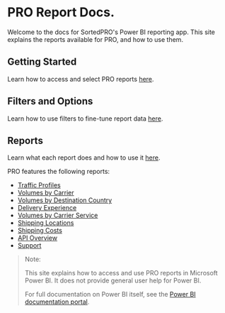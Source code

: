 # PRO Report Docs.
Welcome to the docs for SortedPRO's Power BI reporting app. This site explains the reports available for PRO, and how to use them.

## Getting Started

Learn how to access and select PRO reports [here](reports/getting-started.md).

## Filters and Options

Learn how to use filters to fine-tune report data [here](reports/filters-options.md).

## Reports

Learn what each report does and how to use it [here](reports/reports.md). 

PRO features the following reports:

* [Traffic Profiles](reports/traffic-profile.md)
* [Volumes by Carrier](reports/by-carrier.md)
* [Volumes by Destination Country](reports/by-country.md)
* [Delivery Experience](reports/experience.md)
* [Volumes by Carrier Service](reports/by-carrier-service.md)
* [Shipping Locations](reports/location-performance.md)
* [Shipping Costs](reports/costs.md)
* [API Overview](reports/api.md)
* [Support](reports/support.md)

> <span class="note-header">Note:</span>
>
> This site explains how to access and use PRO reports in Microsoft Power BI. It does not provide general user help for Power BI. 
> 
> For full documentation on Power BI itself, see the [Power BI documentation portal](https://docs.microsoft.com/en-us/power-bi/#pivot=home&panel=home-all).

